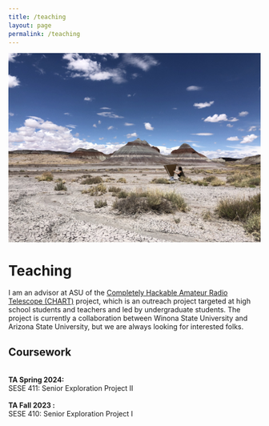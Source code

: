 ```yaml
---
title: /teaching
layout: page
permalink: /teaching
---
```


<p align="center">
<img src="graphics/chart.jpeg" alt="chart"   align="center">
</p>
  
<p align="center">
  
# Teaching

I am an advisor at ASU of the [Completely Hackable Amateur Radio Telescope (CHART)](astrochart.github.io) project, which is an outreach project targeted at high school students and teachers and led by undergraduate students. The project is currently a collaboration between Winona State University and Arizona State University, but we are always looking for interested folks. 

## Coursework 
<br>
<b>TA Spring 2024:</b> <br>
SESE 411: Senior Exploration Project II
<br/><br/>
<b>TA Fall 2023 :</b>
<br>
SESE 410: Senior Exploration Project I




